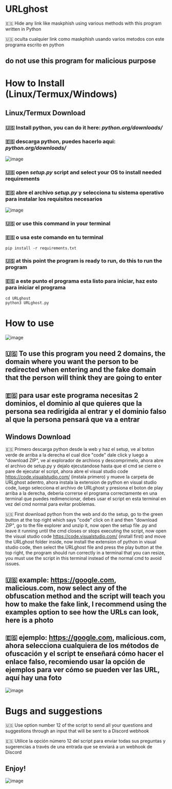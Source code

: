 # URLghost
🇪🇸 Hide any link like maskphish using various methods with this program written in Python 

🇺🇸 oculta cualquier link como maskphish usando varios metodos con este programa escrito en python

## do not use this program for malicious purpose

# How to Install (Linux/Termux/Windows)

## Linux/Termux Download

### 🇺🇸 Install python, you can do it here: *python.org/downloads/* 
### 🇪🇸 descarga python, puedes hacerlo aqui: *python.org/downloads/*
  ![image](https://github.com/user-attachments/assets/ef37bcb7-a164-4aa2-80df-f2dd56287018)

### 🇺🇸 open *setup.py* script and select your OS to install needed requirements 
### 🇪🇸 abre el archivo *setup.py* y selecciona tu sistema operativo para instalar los requisitos necesarios

![image](https://github.com/user-attachments/assets/bfc1916b-1f87-48cb-aa6b-720befc7301c)

### 🇺🇸 or use this command in your terminal
### 🇪🇸 o usa este comando en tu terminal
    pip install -r requirements.txt

### 🇺🇸 at this point the program is ready to run, do this to run the program
### 🇪🇸 a este punto el programa esta listo para iniciar, haz esto para iniciar el programa
    cd URLghost
    python3 URLghost.py

# How to use
![image](https://github.com/user-attachments/assets/73ffb5b2-e3ba-4529-8b99-49eb69869511)

## 🇺🇸 To use this program you need 2 domains, the domain where you want the person to be redirected when entering and the fake domain that the person will think they are going to enter

## 🇪🇸 para usar este programa necesitas 2 dominios, el dominio al que quieres que la persona sea redirigida al entrar y el dominio falso al que la persona pensará que va a entrar

## Windows Download

🇪🇸 Primero descarga python desde la web y haz el setup, ve al boton verde de arriba a la derecha el cual dice "code" dale click y luego a "download ZIP", ve al explorador de archivos y descomprimelo, ahora abre el archivo de setup.py y dejalo ejecutandose hasta que el cmd se cierre o pare de ejecutar el script, ahora abre el visual studio code https://code.visualstudio.com/ (instala primero) y mueve la carpeta de URLghost adentro, ahora instala la extension de python en visual studio code, luego selecciona el archivo de URLghost y presiona el boton de play arriba a la derecha, deberia correrse el programa correctamente en una terminal que puedes redimencionar, debes usar el script en esta terminal en vez del cmd normal para evitar problemas.

🇺🇸 First download python from the web and do the setup, go to the green button at the top right which says "code" click on it and then "download ZIP", go to the file explorer and unzip it, now open the setup file .py and leave it running until the cmd closes or stops executing the script, now open the visual studio code https://code.visualstudio.com/ (install first) and move the URLghost folder inside, now install the extension of python in visual studio code, then select the URLghost file and press the play button at the top right, the program should run correctly in a terminal that you can resize, you must use the script in this terminal instead of the normal cmd to avoid issues.



## 🇺🇸 example: https://google.com, malicious.com, now select any of the obfuscation method and the script will teach you how to make the fake link, I recommend using the examples option to see how the URLs can look, here is a photo

## 🇪🇸 ejemplo: https://google.com, malicious.com, ahora selecciona cualquiera de los métodos de ofuscación y el script te enseñará cómo hacer el enlace falso, recomiendo usar la opción de ejemplos para ver cómo se pueden ver las URL, aquí hay una foto

![image](https://github.com/user-attachments/assets/4620023a-76e0-48f9-b1ac-ee76430b5174)


# Bugs and suggestions
🇺🇸 Use option number 12 of the script to send all your questions and suggestions through an input that will be sent to a Discord webhook

🇪🇸 Utilice la opción número 12 del script para enviar todas sus preguntas y sugerencias a través de una entrada que se enviará a un webhook de Discord

## Enjoy!
![image](https://github.com/user-attachments/assets/d195d2b0-8377-4aaf-bc22-22f805a5b4bd)
